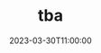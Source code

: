 ---
date: "2023-03-30T11:00:00"
speaker: "Linhao Li"
affiliation: "University of Tokyo"
title: "tba"
type: "lunchtalk"
abstract: false
---